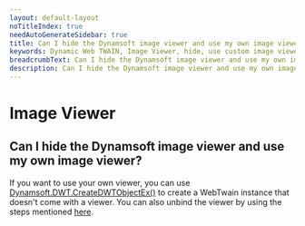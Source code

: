 ```yaml
---
layout: default-layout
noTitleIndex: true
needAutoGenerateSidebar: true
title: Can I hide the Dynamsoft image viewer and use my own image viewer?
keywords: Dynamic Web TWAIN, Image Viewer, hide, use custom image viewer
breadcrumbText: Can I hide the Dynamsoft image viewer and use my own image viewer?
description: Can I hide the Dynamsoft image viewer and use my own image viewer?
---
```


# Image Viewer

## Can I hide the Dynamsoft image viewer and use my own image viewer?

If you want to use your own viewer, you can use <a href="https://www.dynamsoft.com/web-twain/docs-archive/v17.2.1/indepth/features/initialize.html?ver=17.2.1#-dynamsoftdwtcreatedwtobjectex-" target="_blank">Dynamsoft.DWT.CreateDWTObjectEx()</a> to create a WebTwain instance that doesn't come with a viewer. You can also unbind the viewer by using the steps mentioned <a href="https://www.dynamsoft.com/web-twain/docs-archive/v17.2.1/indepth/features/viewer.html?ver=17.2.1#bind-the-viewer" target="_blank">here</a>.
